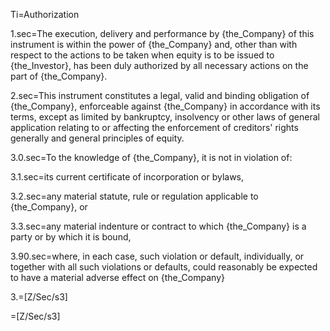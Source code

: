 Ti=Authorization

1.sec=The execution, delivery and performance by {the_Company} of this instrument is within the power of {the_Company} and, other than with respect to the actions to be taken when equity is to be issued to {the_Investor}, has been duly authorized by all necessary actions on the part of {the_Company}.

2.sec=This instrument constitutes a legal, valid and binding obligation of {the_Company}, enforceable against {the_Company} in accordance with its terms, except as limited by bankruptcy, insolvency or other laws of general application relating to or affecting the enforcement of creditors' rights generally and general principles of equity.

3.0.sec=To the knowledge of {the_Company}, it is not in violation of:

3.1.sec=its current certificate of incorporation or bylaws,

3.2.sec=any material statute, rule or regulation applicable to {the_Company}, or

3.3.sec=any material indenture or contract to which {the_Company} is a party or by which it is bound,

3.90.sec=where, in each case, such violation or default, individually, or together with all such violations or defaults, could reasonably be expected to have a material adverse effect on {the_Company}

3.=[Z/Sec/s3]

=[Z/Sec/s3]